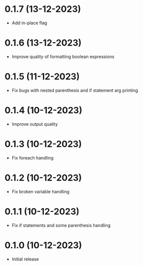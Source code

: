 # 0.1.7 (13-12-2023)

* Add in-place flag

# 0.1.6 (13-12-2023)

* Improve quality of formatting boolean expressions

# 0.1.5 (11-12-2023)

* Fix bugs with nested parenthesis and if statement arg printing

# 0.1.4 (10-12-2023)

* Improve output quality

# 0.1.3 (10-12-2023)

* Fix foreach handling

# 0.1.2 (10-12-2023)

* Fix broken variable handling

# 0.1.1 (10-12-2023)

* Fix if statements and some parenthesis handling

# 0.1.0 (10-12-2023)

* Initial release
